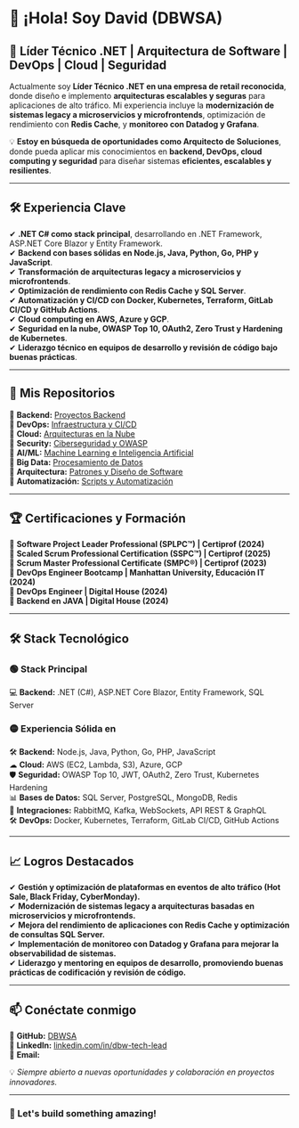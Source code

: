 # 👋 ¡Hola! Soy David (DBWSA)  

## 🚀 Líder Técnico .NET | Arquitectura de Software | DevOps | Cloud | Seguridad  

Actualmente soy **Líder Técnico .NET en una empresa de retail reconocida**, donde diseño e implemento **arquitecturas escalables y seguras** para aplicaciones de alto tráfico. Mi experiencia incluye la **modernización de sistemas legacy a microservicios y microfrontends**, optimización de rendimiento con **Redis Cache**, y **monitoreo con Datadog y Grafana**.  

💡 **Estoy en búsqueda de oportunidades como Arquitecto de Soluciones**, donde pueda aplicar mis conocimientos en **backend, DevOps, cloud computing y seguridad** para diseñar sistemas **eficientes, escalables y resilientes**.  

---

## 🛠 **Experiencia Clave**
✔ **.NET C# como stack principal**, desarrollando en .NET Framework, ASP.NET Core Blazor y Entity Framework.  
✔ **Backend con bases sólidas en Node.js, Java, Python, Go, PHP y JavaScript**.  
✔ **Transformación de arquitecturas legacy a microservicios y microfrontends**.  
✔ **Optimización de rendimiento con Redis Cache y SQL Server**.  
✔ **Automatización y CI/CD con Docker, Kubernetes, Terraform, GitLab CI/CD y GitHub Actions**.  
✔ **Cloud computing en AWS, Azure y GCP**.  
✔ **Seguridad en la nube, OWASP Top 10, OAuth2, Zero Trust y Hardening de Kubernetes**.  
✔ **Liderazgo técnico en equipos de desarrollo y revisión de código bajo buenas prácticas**.  

---

## 📂 **Mis Repositorios**
🔹 **Backend:** [Proyectos Backend](https://github.com/DBWSA?tab=repositories&q=backend&type=&language=)  
🔹 **DevOps:** [Infraestructura y CI/CD](https://github.com/DBWSA?tab=repositories&q=devops&type=&language=)  
🔹 **Cloud:** [Arquitecturas en la Nube](https://github.com/DBWSA?tab=repositories&q=cloud&type=&language=)  
🔹 **Security:** [Ciberseguridad y OWASP](https://github.com/DBWSA?tab=repositories&q=security&type=&language=)  
🔹 **AI/ML:** [Machine Learning e Inteligencia Artificial](https://github.com/DBWSA?tab=repositories&q=ai-ml&type=&language=)  
🔹 **Big Data:** [Procesamiento de Datos](https://github.com/DBWSA?tab=repositories&q=data&type=&language=)  
🔹 **Arquitectura:** [Patrones y Diseño de Software](https://github.com/DBWSA?tab=repositories&q=architecture&type=&language=)  
🔹 **Automatización:** [Scripts y Automatización](https://github.com/DBWSA?tab=repositories&q=automation&type=&language=)  

---

## 🏆 **Certificaciones y Formación**
📌 **Software Project Leader Professional (SPLPC™) | Certiprof (2024)**  
📌 **Scaled Scrum Professional Certification (SSPC™) | Certiprof (2025)**  
📌 **Scrum Master Professional Certificate (SMPC®) | Certiprof (2023)**  
📌 **DevOps Engineer Bootcamp | Manhattan University, Educación IT (2024)**  
📌 **DevOps Engineer | Digital House (2024)**  
📌 **Backend en JAVA | Digital House (2024)**  

---

## 🛠 **Stack Tecnológico**
### **🟢 Stack Principal**  
💻 **Backend:** .NET (C#), ASP.NET Core Blazor, Entity Framework, SQL Server  

### **🟡 Experiencia Sólida en**  
🛠 **Backend:** Node.js, Java, Python, Go, PHP, JavaScript  
☁ **Cloud:** AWS (EC2, Lambda, S3), Azure, GCP  
🛡 **Seguridad:** OWASP Top 10, JWT, OAuth2, Zero Trust, Kubernetes Hardening  
📊 **Bases de Datos:** SQL Server, PostgreSQL, MongoDB, Redis  
🔗 **Integraciones:** RabbitMQ, Kafka, WebSockets, API REST & GraphQL  
🛠 **DevOps:** Docker, Kubernetes, Terraform, GitLab CI/CD, GitHub Actions  

---

## 📈 **Logros Destacados**
✔ **Gestión y optimización de plataformas en eventos de alto tráfico (Hot Sale, Black Friday, CyberMonday).**  
✔ **Modernización de sistemas legacy a arquitecturas basadas en microservicios y microfrontends.**  
✔ **Mejora del rendimiento de aplicaciones con Redis Cache y optimización de consultas SQL Server.**  
✔ **Implementación de monitoreo con Datadog y Grafana para mejorar la observabilidad de sistemas.**  
✔ **Liderazgo y mentoring en equipos de desarrollo, promoviendo buenas prácticas de codificación y revisión de código.**  

---

## 📫 **Conéctate conmigo**
📌 **GitHub:** [DBWSA](https://github.com/DBWSA/)  
📌 **LinkedIn:** [linkedin.com/in/dbw-tech-lead](https://linkedin.com/in/dbw-tech-lead)  
📌 **Email:** 

💡 *Siempre abierto a nuevas oportunidades y colaboración en proyectos innovadores.*  

---

### **🚀 Let's build something amazing!**
